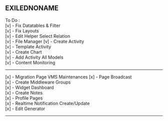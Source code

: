## EXILEDNONAME

To Do : <br>
[v] - Fix Datatables & Filter <br>
[v] - Fix Layouts <br>
[v] - Edit Helper Select Relation <br>
[v] - File Manager
[v] - Create Activity <br>
[v] - Template Activity <br>
[v] - Create Chart <br>
[v] - Add Activity All Models <br>
[v] - Content Monitoring <br>

<hr>

[x] - Migration Page VMS Maintenances
[x] - Page Broadcast <br>
[x] - Create Middleware Groups <br>
[x] - Widget Dashboard <br>
[x] - Create Notes <br>
[x] - Profile Pages <br>
[x] - Realtime Notification Create/Update <br>
[x] - Edit Generator

<hr>
